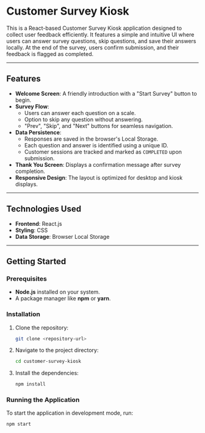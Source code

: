 # Customer Survey Kiosk

This is a React-based Customer Survey Kiosk application designed to collect user feedback efficiently. It features a simple and intuitive UI where users can answer survey questions, skip questions, and save their answers locally. At the end of the survey, users confirm submission, and their feedback is flagged as completed.

---

## Features

- **Welcome Screen**: A friendly introduction with a "Start Survey" button to begin.
- **Survey Flow**:
  - Users can answer each question on a scale.
  - Option to skip any question without answering.
  - "Prev", "Skip", and "Next" buttons for seamless navigation.
- **Data Persistence**:
  - Responses are saved in the browser's Local Storage.
  - Each question and answer is identified using a unique ID.
  - Customer sessions are tracked and marked as `COMPLETED` upon submission.
- **Thank You Screen**: Displays a confirmation message after survey completion.
- **Responsive Design**: The layout is optimized for desktop and kiosk displays.

---

## Technologies Used

- **Frontend**: React.js
- **Styling**: CSS
- **Data Storage**: Browser Local Storage

---

## Getting Started

### Prerequisites

- **Node.js** installed on your system.
- A package manager like **npm** or **yarn**.

### Installation

1. Clone the repository:
   ```bash
   git clone <repository-url>
2. Navigate to the project directory:
   ```bash
   cd customer-survey-kiosk
3. Install the dependencies:
   ```bash
   npm install
### Running the Application
To start the application in development mode, run:
```bash
npm start

